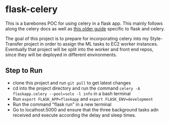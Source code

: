 # flask-celery
This is a barebones POC for using celery in a flask app. This mainly follows along the celery docs as well as [this older guide](https://blog.miguelgrinberg.com/post/using-celery-with-flask) specific to flask and celery. 

The goal of this project is to prepare for incorporating celery into my Style-Transfer project in order to assign the ML tasks to EC2 worker instances. Eventually that project will be split into the worker and front end repos, since they will be deployed in different environments.
## Step to Run
 - clone this project and run `git pull` to get latest changes
 - cd into the project directory and run the command `celery -A flaskapp.celery --pool=solo -l info` in a bash terminal
 - Run `export FLASK_APP=flaskapp` and `export FLASK_ENV=development`
 - Run the command "flask run" in a new terminal
 - Go to localhost:5000 and ensure that the three background tasks adn received and execute according the delay and sleep times. 
